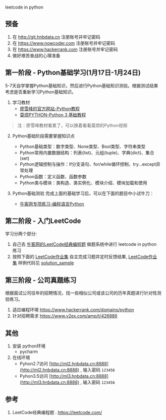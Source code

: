 leetcode in python

## 预备
1. 在 http://git.hnbdata.cn 注册账号并牢记密码
2. 在 https://www.nowcoder.com 注册账号并牢记密码
3. 在 https://www.hackerrank.com 注册账号并牢记密码
4. 做好艰苦奋战的心理准备

## 第一阶段 - Python基础学习(1月17日-1月24日)
5-7天自学掌握Python基础知识，然后进行Python基础知识测验。根据测试结果考虑是否重新学习Python基础知识。

1. 学习教材
    + [廖雪峰的官方网站-Python教程](https://www.liaoxuefeng.com/wiki/0014316089557264a6b348958f449949df42a6d3a2e542c000)
    + [莫烦PYTHON-Python 3 基础教程](https://morvanzhou.github.io/tutorials/python-basic/basic/)

>注：廖雪峰教材看累了，可以换着看看莫烦的Python视频

2. Python基础阶段需要掌握知识点
	+ Python基础类型：数字类型、None类型、Bool类型、字符串类型
	+ Python常用内置数据结构：列表(list)、元组(tuple)、字典(dict)、集合(set)
	+ Python逻辑控制与操作：If分支语句、for/while循环控制、try...except异常处理
	+ Python函数：定义函数、函数参数
	+ Python类与模块：类构造、类实例化、模块介绍、模块加载和使用

3. Python基础测验
完成上面的基础学习后，可以在下面的题目中小试牛刀：
    + [牛客网专项练习-编程语言Python](https://www.nowcoder.com/intelligentTest)

## 第二阶段 - 入门LeetCode

学习分两个部分:
1. 自己去 [牛客网的LeetCode经典编程题](https://www.nowcoder.com/ta/leetcode) 做题系统中进行 leetcode in python 练习
2. 按照下面的 [LeetCode作业集](./problems.md) 自主完成习题并定时反馈结果, [LeetCode作业集](./problems.md) 样例代码见 [solution_sample](./solution_sample)

## 第三阶段 - 公司真题练习
根据面试公司往年的招聘情况，找一些相似公司或该公司的历年真题进行针对性测验练习。
1. 适应编程环境 https://www.hackerrank.com/domains/python
2. 针对招聘需求 https://www.v2ex.com/amp/t/426886


## 其他
1. 安装 python环境
	- pycharm
2. 在线环境	
	- Pyhon2.7访问 [http://ml2.hnbdata.cn:8888](http://ml2.hnbdata.cn:8888) , 输入密码 `123456` 
	- Pyhon3.5访问 [http://ml3.hnbdata.cn:8888](http://ml3.hnbdata.cn:8888) , 输入密码 `123456` 

## 参考
1. LeetCode经典编程题 . https://leetcode.com/